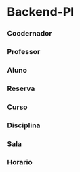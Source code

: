 # Backend-PI

 ### Coodernador






 ### Professor






 ### Aluno










 ### Reserva







 ### Curso





 ### Disciplina







 ### Sala





 ### Horario




